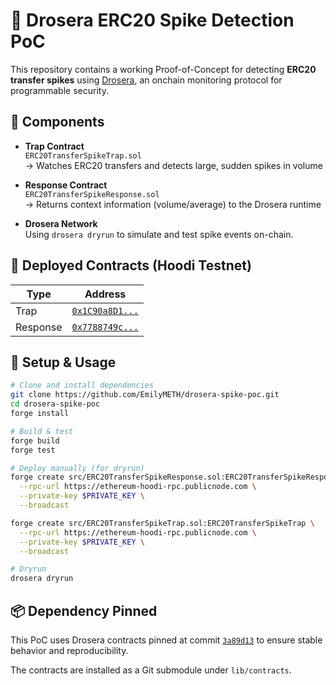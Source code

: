 # 🚨 Drosera ERC20 Spike Detection PoC

This repository contains a working Proof-of-Concept for detecting **ERC20 transfer spikes** using [Drosera](https://drosera.network), an onchain monitoring protocol for programmable security.

## 🔧 Components

- **Trap Contract**  
  `ERC20TransferSpikeTrap.sol`  
  → Watches ERC20 transfers and detects large, sudden spikes in volume

- **Response Contract**  
  `ERC20TransferSpikeResponse.sol`  
  → Returns context information (volume/average) to the Drosera runtime

- **Drosera Network**  
  Using `drosera dryrun` to simulate and test spike events on-chain.

## 📜 Deployed Contracts (Hoodi Testnet)

| Type     | Address                                                                 |
|----------|-------------------------------------------------------------------------|
| Trap     | [`0x1C90a8D1...`](https://hoodi.etherscan.io/address/0x1C90a8D1f62D1587B3C46266b21430cF742BeC4e) |
| Response | [`0x7788749c...`](https://hoodi.etherscan.io/address/0x7788749c85306f989393ba7b4A7DDA6920657D41) |

## 🧪 Setup & Usage

```bash
# Clone and install dependencies
git clone https://github.com/EmilyMETH/drosera-spike-poc.git
cd drosera-spike-poc
forge install

# Build & test
forge build
forge test

# Deploy manually (for dryrun)
forge create src/ERC20TransferSpikeResponse.sol:ERC20TransferSpikeResponse \
  --rpc-url https://ethereum-hoodi-rpc.publicnode.com \
  --private-key $PRIVATE_KEY \
  --broadcast

forge create src/ERC20TransferSpikeTrap.sol:ERC20TransferSpikeTrap \
  --rpc-url https://ethereum-hoodi-rpc.publicnode.com \
  --private-key $PRIVATE_KEY \
  --broadcast

# Dryrun
drosera dryrun
```

## 📦 Dependency Pinned

This PoC uses Drosera contracts pinned at commit [`3a89d13`](https://github.com/drosera-network/contracts/commit/3a89d1328300a8f3010e71d03b235808a542bd12) to ensure stable behavior and reproducibility.

The contracts are installed as a Git submodule under `lib/contracts`.
